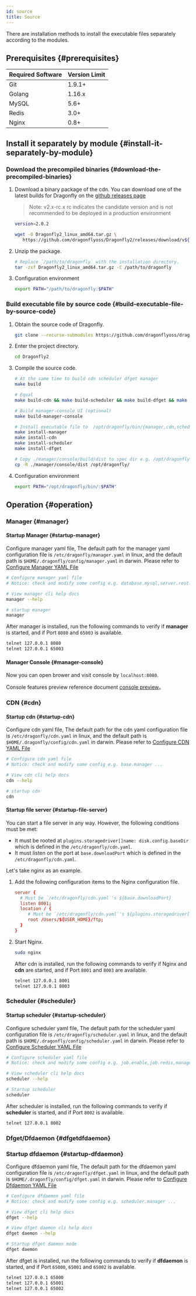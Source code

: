 ```yaml
---
id: source
title: Source
---
```


There are installation methods to install
the executable files separately according to the modules.

## Prerequisites {#prerequisites}

| Required Software | Version Limit |
| ----------------- | ------------- |
| Git               | 1.9.1+        |
| Golang            | 1.16.x        |
| MySQL             | 5.6+          |
| Redis             | 3.0+          |
| Nginx             | 0.8+          |

## Install it separately by module {#install-it-separately-by-module}

### Download the precompiled binaries {#download-the-precompiled-binaries}

1. Download a binary package of the cdn. You can download one of the latest builds for Dragonfly on the
   [github releases page](https://github.com/dragonflyoss/Dragonfly2/releases)

   > Note: v2.x-rc.x rc indicates the candidate version and is not recommended to be deployed in a production environment

   ```bash
   version=2.0.2

   wget -O Dragonfly2_linux_amd64.tar.gz \
      https://github.com/dragonflyoss/Dragonfly2/releases/download/v${version}/Dragonfly2-${version}-linux-amd64.tar.gz
   ```

2. Unzip the package.

   ```bash
   # Replace `/path/to/dragonfly` with the installation directory.
   tar -zxf Dragonfly2_linux_amd64.tar.gz -C /path/to/dragonfly
   ```

3. Configuration environment

   ```bash
   export PATH="/path/to/dragonfly:$PATH"
   ```

### Build executable file by source code {#build-executable-file-by-source-code}

1. Obtain the source code of Dragonfly.

   ```bash
   git clone --recurse-submodules https://github.com/dragonflyoss/dragonfly.git
   ```

2. Enter the project directory.

   ```bash
   cd Dragonfly2
   ```

3. Compile the source code.

   ```bash
   # At the same time to build cdn scheduler dfget manager
   make build

   # Equal
   make build-cdn && make build-scheduler && make build-dfget && make build-manager

   # Build manager-console UI (optional)
   make build-manager-console

   # Install executable file to  /opt/dragonfly/bin/{manager,cdn,scheduler,dfget}
   make install-manager
   make install-cdn
   make install-scheduler
   make install-dfget

   # Copy ./manager/console/build/dist to spec dir e.g. /opt/dragonfly/dist (optional)
   cp -R ./manager/console/dist /opt/dragonfly/
   ```

4. Configuration environment

   ```bash
   export PATH="/opt/dragonfly/bin/:$PATH"
   ```

## Operation {#operation}

### Manager {#manager}

#### Startup Manager {#startup-manager}

Configure manager yaml file, The default path for the manager yaml configuration file is
`/etc/dragonfly/manager.yaml` in linux,
and the default path is `$HOME/.dragonfly/config/manager.yaml` in darwin. Please refer to [Configure Manager YAML File](../../reference/configuration/manager.md)

```bash
# Configure manager yaml file
# Notice: check and modify some config e.g. database.mysql,server.rest.publicPath ...

# View manager cli help docs
manager --help

# startup manager
manager
```

After manager is installed, run the following commands to verify if **manager** is started,
and if Port `8080` and `65003` is available.

```bash
telnet 127.0.0.1 8080
telnet 127.0.0.1 65003
```

#### Manager Console {#manager-console}

Now you can open brower and visit console by `localhost:8080`.

Console features preview reference document [console preview](../../reference/manage-console.md)。

### CDN {#cdn}

#### Startup cdn {#startup-cdn}

Configure cdn yaml file, The default path for the cdn yaml configuration file is
`/etc/dragonfly/cdn.yaml` in linux,
and the default path is `$HOME/.dragonfly/config/cdn.yaml` in darwin. Please refer to [Configure CDN YAML File](../../reference/configuration/cdn.md)

```bash
# Configure cdn yaml file
# Notice: check and modify some config e.g. base.manager ...

# View cdn cli help docs
cdn --help

# startup cdn
cdn
```

#### Startup file server {#startup-file-server}

You can start a file server in any way. However, the following conditions must be met:

- It must be rooted at `plugins.storagedriver[]name: disk.config.baseDir`
  which is defined in the `/etc/dragonfly/cdn.yaml`.
- It must listen on the port at `base.downloadPort` which is defined in the `/etc/dragonfly/cdn.yaml`.

Let's take nginx as an example.

1. Add the following configuration items to the Nginx configuration file.

   ```conf
   server {
     # Must be `/etc/dragonfly/cdn.yaml`'s ${base.downloadPort}
     listen 8001;
     location / {
        # Must be `/etc/dragonfly/cdn.yaml`'s ${plugins.storagedriver[]name: disk.config.baseDir}
        root /Users/${USER_HOME}/ftp;
     }
   }
   ```

2. Start Nginx.

   ```bash
   sudo nginx
   ```

   After cdn is installed, run the following commands to verify if Nginx and **cdn** are started,
   and if Port `8001` and `8003` are available.

   ```bash
   telnet 127.0.0.1 8001
   telnet 127.0.0.1 8003
   ```

### Scheduler {#scheduler}

#### Startup scheduler {#startup-scheduler}

Configure scheduler yaml file, The default path for the scheduler yaml configuration file is
`/etc/dragonfly/scheduler.yaml` in linux,
and the default path is `$HOME/.dragonfly/config/scheduler.yaml` in darwin. Please refer to [Configure Scheduler YAML File](../../reference/configuration/scheduler.md)

```bash
# Configure scheduler yaml file
# Notice: check and modify some config e.g. job.enable,job.redis,manager.addr ...

# View scheduler cli help docs
scheduler --help

# Startup scheduler
scheduler
```

After scheduler is installed, run the following commands to verify if **scheduler** is started,
and if Port `8002` is available.

```bash
telnet 127.0.0.1 8002
```

### Dfget/Dfdaemon {#dfgetdfdaemon}

### Startup dfdaemon {#startup-dfdaemon}

Configure dfdaemon yaml file, The default path for the dfdaemon yaml configuration file is
`/etc/dragonfly/dfget.yaml` in linux,
and the default path is `$HOME/.dragonfly/config/dfget.yaml` in darwin. Please refer to [Configure Dfdaemon YAML File](../../reference/configuration/dfdaemon.md)

```bash
# Configure dfdaemon yaml file
# Notice: check and modify some config e.g. scheduler.manager ...

# View dfget cli help docs
dfget --help

# View dfget daemon cli help docs
dfget daemon --help

# Startup dfget daemon mode
dfget daemon
```

After dfget is installed, run the following commands to verify if **dfdaemon** is started,
and if Port `65000`, `65001` and `65002` is available.

```bash
telnet 127.0.0.1 65000
telnet 127.0.0.1 65001
telnet 127.0.0.1 65002
```
